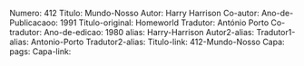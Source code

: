 Numero: 412
Titulo: Mundo-Nosso
Autor: Harry Harrison
Co-autor: 
Ano-de-Publicacaoo: 1991
Titulo-original: Homeworld
Tradutor: António Porto
Co-tradutor: 
Ano-de-edicao: 1980
alias: Harry-Harrison
Autor2-alias: 
Tradutor1-alias: Antonio-Porto
Tradutor2-alias: 
Titulo-link: 412-Mundo-Nosso
Capa: 
pags: 
Capa-link: